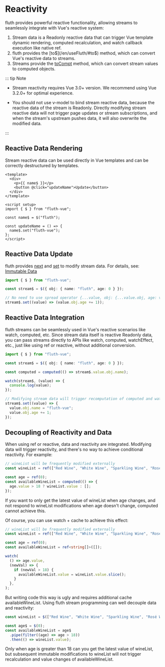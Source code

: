 # Reactivity

fluth provides powerful reactive functionality, allowing streams to seamlessly integrate with Vue's reactive system:

1. Stream data is a Readonly reactive data that can trigger Vue template dynamic rendering, computed recalculation, and watch callback execution like native ref.
2. fluth provides the [to$](/en/useFluth/#to$) method, which can convert Vue's reactive data to streams.
3. Streams provide the [toCompt](/en/useFluth/#tocompt) method, which can convert stream values to computed objects.

::: tip Note

- Stream reactivity requires Vue 3.0+ version. We recommend using Vue 3.2.0+ for optimal experience.

- You should not use v-model to bind stream reactive data, because the reactive data of the stream is Readonly. Directly modifying stream reactive data will not trigger page updates or stream subscriptions, and when the stream's upstream pushes data, it will also overwrite the modified data.

:::

## Reactive Data Rendering

Stream reactive data can be used directly in Vue templates and can be correctly destructured by templates.

```vue
<template>
  <div>
    <p>{{ name$ }}</p>
    <button @click="updateName">Update</button>
  </div>
</template>

<script setup>
import { $ } from "fluth-vue";

const name$ = $("fluth");

const updateName = () => {
  name$.set("fluth-vue");
};
</script>
```

## Reactive Data Update

fluth provides [next](https://fluthjs.github.io/fluth-doc/en/api/stream.html#next) and [set](https://fluthjs.github.io/fluth-doc/en/api/stream.html#set) to modify stream data. For details, see: [Immutable Data](/en/guide/immutable)

```typescript
import { $ } from "fluth-vue";

const stream$ = $({ obj: { name: "fluth", age: 0 } });

// No need to use spread operator {...value, obj: {...value.obj, age: value.obj.age + 1}}
stream$.set((value) => (value.obj.age += 1));
```

## Reactive Data Integration

fluth streams can be seamlessly used in Vue's reactive scenarios like watch, computed, etc. Since stream data itself is reactive Readonly data, you can pass streams directly to APIs like watch, computed, watchEffect, etc., just like using ref or reactive, without additional conversion.

```typescript
import { $ } from "fluth-vue";

const stream$ = $({ obj: { name: "fluth", age: 0 } });

const computed = computed(() => stream$.value.obj.name);

watch(stream$, (value) => {
  console.log(value);
});

// Modifying stream data will trigger recomputation of computed and watch
stream$.set((value) => {
  value.obj.name = "fluth-vue";
  value.obj.age += 1;
});
```

## Decoupling of Reactivity and Data

When using ref or reactive, data and reactivity are integrated. Modifying data will trigger reactivity, and there's no way to achieve conditional reactivity. For example:

```typescript
// wineList will be frequently modified externally
const wineList = ref(["Red Wine", "White Wine", "Sparkling Wine", "Rosé Wine"]);

const age = ref(0);
const availableWineList = computed(() => {
  age.value > 18 ? wineList.value : [];
});
```

If you want to only get the latest value of wineList when age changes, and not respond to wineList modifications when age doesn't change, computed cannot achieve this.

Of course, you can use watch + cache to achieve this effect:

```typescript
// wineList will be frequently modified externally
const wineList = ref(["Red Wine", "White Wine", "Sparkling Wine", "Rosé Wine"]);

const age = ref(0);
const availableWineList = ref<string[]>([]);

watch(
  () => age.value,
  (newVal) => {
    if (newVal > 18) {
      availableWineList.value = wineList.value.slice();
    }
  },
);
```

But writing code this way is ugly and requires additional cache availableWineList. Using fluth stream programming can well decouple data and reactivity:

```typescript
const wineList = $(["Red Wine", "White Wine", "Sparkling Wine", "Rosé Wine"]);

const age$ = $(0);
const availableWineList = age$
  .pipe(filter((age) => age > 18))
  .then(() => wineList.value);
```

Only when age is greater than 18 can you get the latest value of wineList, but subsequent immutable modifications to wineList will not trigger recalculation and value changes of availableWineList.
